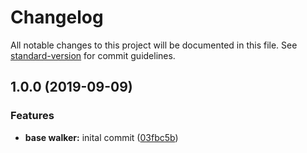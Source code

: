 # Changelog

All notable changes to this project will be documented in this file. See [standard-version](https://github.com/conventional-changelog/standard-version) for commit guidelines.

## 1.0.0 (2019-09-09)


### Features

* **base walker:** inital commit ([03fbc5b](https://github.com/webark/broccoli-tree-walker/commit/03fbc5b))
